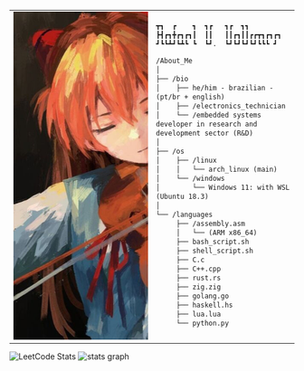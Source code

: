 <table>
  <tr>
    <td style="width: 50%;">
       <img src="https://github.com/RafaelVVolkmer/RafaelVVolkmer/blob/main/image.jpg" alt="Asuka" style="width: 200%; border: none;"/>
    </td>
    <td style="width: 50%; vertical-align: top;">
      <p style="font-family: monospace; font-size: 16px;">
       
    ┳┓  ┏    ┓  ┓┏   ┓┏  ┓┓        
    ┣┫┏┓╋┏┓┏┓┃  ┃┃   ┃┃┏┓┃┃┏┏┳┓┏┓┏┓
    ┛┗┗┻┛┗┻┗ ┗  ┗┛.  ┗┛┗┛┗┛┗┛┗┗┗ ┛ 

</p>

    /About_Me
    │
    ├── /bio
    │    ├── he/him - brazilian - (pt/br + english)
    │    ├── /electronics_technician
    │    └── /embedded systems developer in research and development sector (R&D)
    │
    ├── /os
    │    ├── /linux
    │    │   └── arch_linux (main)
    │    └── /windows
    │        └── Windows 11: with WSL (Ubuntu 18.3)
    │
    └── /languages
         ├── /assembly.asm
         │   └── (ARM x86_64)
         ├── bash_script.sh
         ├── shell_script.sh
         ├── C.c
         ├── C++.cpp
         ├── rust.rs
         ├── zig.zig
         ├── golang.go
         ├── haskell.hs
         ├── lua.lua
         └── python.py
  </tr>
</table>

<img src="https://leetcard.jacoblin.cool/Rafael_Volkmer?theme=nord&font=JetBrains%20Mono" height="170" alt="LeetCode Stats" /> <img src="https://github-readme-stats.vercel.app/api?username=RafaelVVolkmer&hide_title=false&hide_rank=false&show_icons=true&include_all_commits=true&count_private=true&disable_animations=false&theme=nord&locale=en&hide_border=true&order=1" height="170" alt="stats graph"  />

#

                                                                                                          
                                                                                                          

